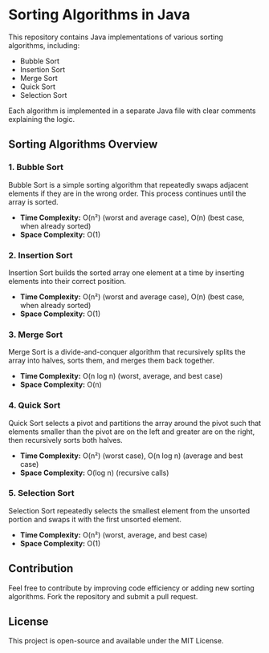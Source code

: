 # Sorting Algorithms in Java

This repository contains Java implementations of various sorting algorithms, including:

- Bubble Sort
- Insertion Sort
- Merge Sort
- Quick Sort
- Selection Sort

Each algorithm is implemented in a separate Java file with clear comments explaining the logic.

## Sorting Algorithms Overview

### 1. Bubble Sort
Bubble Sort is a simple sorting algorithm that repeatedly swaps adjacent elements if they are in the wrong order. This process continues until the array is sorted.
- **Time Complexity:** O(n²) (worst and average case), O(n) (best case, when already sorted)
- **Space Complexity:** O(1)

### 2. Insertion Sort
Insertion Sort builds the sorted array one element at a time by inserting elements into their correct position.
- **Time Complexity:** O(n²) (worst and average case), O(n) (best case, when already sorted)
- **Space Complexity:** O(1)

### 3. Merge Sort
Merge Sort is a divide-and-conquer algorithm that recursively splits the array into halves, sorts them, and merges them back together.
- **Time Complexity:** O(n log n) (worst, average, and best case)
- **Space Complexity:** O(n)

### 4. Quick Sort
Quick Sort selects a pivot and partitions the array around the pivot such that elements smaller than the pivot are on the left and greater are on the right, then recursively sorts both halves.
- **Time Complexity:** O(n²) (worst case), O(n log n) (average and best case)
- **Space Complexity:** O(log n) (recursive calls)

### 5. Selection Sort
Selection Sort repeatedly selects the smallest element from the unsorted portion and swaps it with the first unsorted element.
- **Time Complexity:** O(n²) (worst, average, and best case)
- **Space Complexity:** O(1)


## Contribution
Feel free to contribute by improving code efficiency or adding new sorting algorithms. Fork the repository and submit a pull request.

## License
This project is open-source and available under the MIT License.


